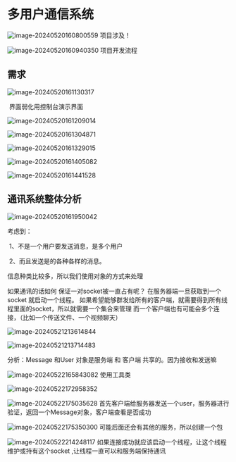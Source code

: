 # 多用户通信系统 

![image-20240520160800559](./assets/image-20240520160800559.png)
项目涉及！

![image-20240520160940350](./assets/image-20240520160940350.png)
项目开发流程

## 需求

![image-20240520161130317](./assets/image-20240520161130317.png)

​						界面弱化用控制台演示界面

![image-20240520161209014](./assets/image-20240520161209014.png)

![image-20240520161304871](./assets/image-20240520161304871.png)

![image-20240520161329015](./assets/image-20240520161329015.png)

![image-20240520161405082](./assets/image-20240520161405082.png)

![image-20240520161441528](./assets/image-20240520161441528.png)

## 通讯系统整体分析

![image-20240520161950042](./assets/image-20240520161950042.png)

考虑到：

​	1、不是一个用户要发送消息，是多个用户

​	2、而且发送是的各种各样的消息。

信息种类比较多，所以我们使用对象的方式来处理

如果通讯的话如何 保证一对socket被一直占有呢？
在服务器端一旦获取到一个socket 就启动一个线程。
如果希望能够群发给所有的客户端，就需要得到所有线程里面的socket，所以就需要一个集合来管理
而一个客户端也有可能会多个连接，（比如一个传送文件、一个视频聊天）

![image-20240521213614844](./assets/image-20240521213614844.png)

![image-20240521213714483](./assets/image-20240521213714483.png)

分析：Message 和User 对象是服务端 和 客户端 共享的。因为接收和发送嘛

![image-20240522165843082](./assets/image-20240522165843082.png)
使用工具类

![image-20240522172958352](./assets/image-20240522172958352.png)

![image-20240522175035628](./assets/image-20240522175035628.png)
首先客户端给服务器发送一个user，服务器进行验证，返回一个Message对象，客户端查看是否成功

![image-20240522175350300](./assets/image-20240522175350300.png)
可能后面还会有其他的服务，所以创建一个包

![image-20240522214248117](./assets/image-20240522214248117.png)
如果连接成功就应该启动一个线程，让这个线程维护或持有这个socket ,让线程一直可以和服务端保持通讯